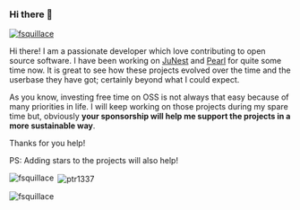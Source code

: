 ### Hi there 👋

<!--
**fsquillace/fsquillace** is a ✨ _special_ ✨ repository because its `README.md` (this file) appears on your GitHub profile.

Here are some ideas to get you started:

- 🔭 I’m currently working on ...
- 🌱 I’m currently learning ...
- 👯 I’m looking to collaborate on ...
- 🤔 I’m looking for help with ...
- 💬 Ask me about ...
- 📫 How to reach me: ...
- 😄 Pronouns: ...
- ⚡ Fun fact: ...
-->

<p align="left"> <a href="https://github.com/ryo-ma/github-profile-trophy"><img src="https://github-profile-trophy.vercel.app/?username=fsquillace" alt="fsquillace" /></a> </p>

Hi there!
I am a passionate developer which love contributing to open source software. I have been working on [JuNest](https://github.com/fsquillace/junest) and [Pearl](https://github.com/pearl-core/pearl) for quite some time now. It is great to see how these projects evolved over the time and the userbase they have got; certainly beyond what I could expect.

As you know, investing free time on OSS is not always that easy because of many priorities in life. I will keep working on those projects during my spare time but, obviously **your sponsorship will help me support the projects in a more sustainable way**.

Thanks for you help!

PS: Adding stars to the projects will also help!


<p><img align="left" src="https://github-readme-stats.vercel.app/api/top-langs?username=fsquillace&show_icons=true&locale=en&layout=compact" alt="fsquillace" /></p>

<p>&nbsp;<img align="center" src="https://github-readme-stats.vercel.app/api?username=fsquillace&show_icons=true&locale=en" alt="ptr1337" /></p>

<p><img align="center" src="https://github-readme-streak-stats.herokuapp.com/?user=ptr1337&" alt="fsquillace" /></p>
